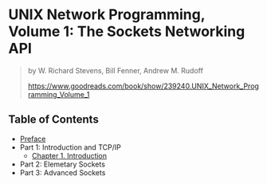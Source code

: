 # UNIX Network Programming, Volume 1: The Sockets Networking API

> by W. Richard Stevens, Bill Fenner, Andrew M. Rudoff
>
> <https://www.goodreads.com/book/show/239240.UNIX_Network_Programming_Volume_1>

## Table of Contents

- [Preface](0_preface)
- Part 1: Introduction and TCP/IP
  - [Chapter 1. Introduction](chap_01_introduction)
- Part 2: Elemetary Sockets
- Part 3: Advanced Sockets
